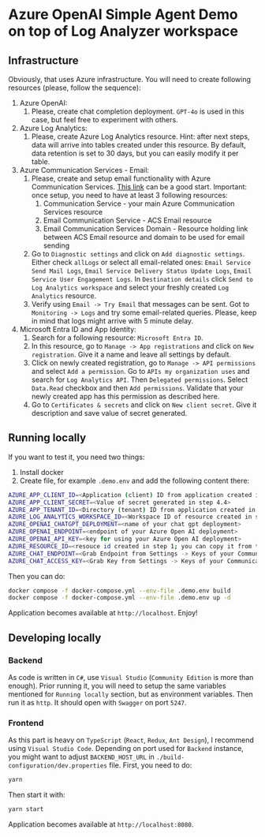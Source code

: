 # Azure OpenAI Simple Agent Demo on top of Log Analyzer workspace

## Infrastructure
Obviously, that uses Azure infrastructure. You will need to create following resources (please, follow the sequence):
1. Azure OpenAI:
	1. Please, create chat completion deployment. `GPT-4o` is used in this case, but feel free to experiment with others.
2. Azure Log Analytics:
	1. Please, create Azure Log Analytics resource. Hint: after next steps, data will arrive into tables created under this resource. By default, data retention is set to 30 days, but you can easily modify it per table.
3. Azure Communication Services - Email:
	1. Please, create and setup email functionality with Azure Communication Services. [This link](https://learn.microsoft.com/en-us/azure/communication-services/quickstarts/email/create-email-communication-resource?pivots=platform-azp) can be a good start. Important: once setup, you need to have at least 3 following resources:
		1. Communication Service - your main Azure Communication Services resource
		2. Email Communication Service - ACS Email resource 
		3. Email Communication Services Domain - Resource holding link between ACS Email resource and domain to be used for email sending
	2. Go to `Diagnostic settings` and click on `Add diagnostic settings`. 
	Either check `allLogs` or select all email-related ones: `Email Service Send Mail Logs`, `Email Service Delivery Status Update Logs`, `Email Service User Engagement Logs`. 
	In `Destination details` click `Send to Log Analytics workspace` and select your freshly created `Log Analytics` resource.
	3. Verify using `Email -> Try Email` that messages can be sent. Got to `Monitoring -> Logs` and try some email-related queries. Please, keep in mind that logs might arrive with 5 minute delay.
4. Microsoft Entra ID and App Identity:
	1. Search for a following resource: `Microsoft Entra ID`.
	2. In this resource, go to `Manage -> App registrations` and click on `New registration`. Give it a name and leave all settings by default.
	3. Click on newly created registration, go to `Manage -> API permissions` and select `Add a permission`. Go to `APIs my organization uses` and search for `Log Analytics API`. Then `Delegated permissions`.
	Select `Data.Read` checkbox and then `Add permissions`. Validate that your newly created app has this permission as described here.
	4. Go to `Certificates & secrets` and click on `New client secret`. Give it description and save value of secret generated.

## Running locally
If you want to test it, you need two things:
1. Install docker
2. Create file, for example `.demo.env` and add the following content there:
```sh
AZURE_APP_CLIENT_ID=<Application (client) ID from application created in step 4; you may find it on resource Overview page>
AZURE_APP_CLIENT_SECRET=<Value of secret generated in step 4.4>
AZURE_APP_TENANT_ID=<Directory (tenant) ID from application created in step 4; you may find it on resource Overview page>
AZURE_LOG_ANALYTICS_WORKSPACE_ID=<Workspace ID of resource created in step 2; you may find it on resource Overview page>
AZURE_OPENAI_CHATGPT_DEPLOYMENT=<name of your chat gpt deployment>
AZURE_OPENAI_ENDPOINT=<endpoint of your Azure Open AI deployment>
AZURE_OPENAI_API_KEY=<key for using your Azure Open AI deployment>
AZURE_RESOURCE_ID=<resouce id created in step 1; you can copy it from the URL once you are in the resource, the format will be: /subscriptions/<subscription-id>/resourceGroups/<your-resource-group>/providers/Microsoft.Communication/CommunicationServices/<name-of-our-resource>
AZURE_CHAT_ENDPOINT=<Grab Endpoint from Settings -> Keys of your Communication Service created in step 3>
AZURE_CHAT_ACCESS_KEY=<Grab Key from Settings -> Keys of your Communication Service created in step 3>
```

Then you can do:
```sh
docker compose -f docker-compose.yml --env-file .demo.env build
docker compose -f docker-compose.yml --env-file .demo.env up -d
```

Application becomes available at `http://localhost`. Enjoy!

## Developing locally

### Backend
As code is written in `C#`, use `Visual Studio` (`Community Edition` is more than enough). 
Prior running it, you will need to setup the same variables mentioned for `Running locally` section, but as environment variables.
Then run it as `http`. It should open with `Swagger` on port `5247`.

### Frontend 

As this part is heavy on `TypeScript` (`React`, `Redux`, `Ant Design`), I recommend using `Visual Studio Code`. 
Depending on port used for `Backend` instance, you might want to adjust `BACKEND_HOST_URL` in `./build-configuration/dev.properties` file.
First, you need to do:
```sh
yarn
```
Then start it with:
```sh
yarn start
```
Application becomes available at `http://localhost:8080`.